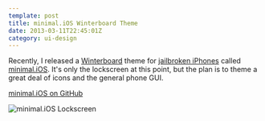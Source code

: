 ```yaml
---
template: post
title: minimal.iOS Winterboard Theme
date: 2013-03-11T22:45:01Z
category: ui-design
---
```

Recently, I released a [Winterboard](http://www.saurik.com/id/9) theme for [jailbroken iPhones](http://evasi0n.com/) called [minimal.iOS](https://github.com/colbyfayock/minimal.iOS). It's only the lockscreen at this point, but the plan is to theme a great deal of icons and the general phone GUI.

[minimal.iOS on GitHub](https://github.com/colbyfayock/minimal.iOS)

![minimal.iOS Lockscreen](https://cdn.fay.io/images/2013/minimal.ios-winterboard-theme-iphone-lockscreen.png)